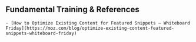 ## Fundamental Training & References
	- [How to Optimize Existing Content for Featured Snippets — Whiteboard Friday](https://moz.com/blog/optimize-existing-content-featured-snippets-whiteboard-friday)